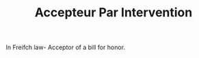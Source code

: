 ---
title: Accepteur Par Intervention
letter: A
permalink: "/definitions/accepteur-par-intervention.html"
body: In Freifch law- Acceptor of a bill for honor.
published_at: '2018-07-07'
source: Black's Law Dictionary
layout: post
---